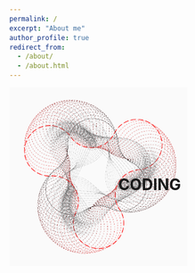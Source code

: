 ```yaml
---
permalink: /
excerpt: "About me"
author_profile: true
redirect_from: 
  - /about/
  - /about.html
---
```

<div style="position: relative;">
  <a href="https://yingjun-mou.github.io/cv/"><img src="../images/Icon_coding.png" style="width: 320px;   padding-right: 5px; padding-bottom: 5px;"/></a>
  <div style="position: absolute; top: 50%; left: 50%; transform: translate(-50%, -50%);">
    <h1>CODING</h1>
  </div>
</div>
